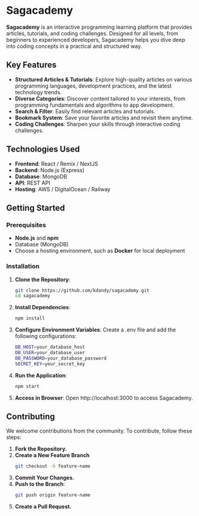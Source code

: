 # Sagacademy

**Sagacademy** is an interactive programming learning platform that provides articles, tutorials, and coding challenges. Designed for all levels, from beginners to experienced developers, Sagacademy helps you dive deep into coding concepts in a practical and structured way.

## Key Features

- **Structured Articles & Tutorials**: Explore high-quality articles on various programming languages, development practices, and the latest technology trends.
- **Diverse Categories**: Discover content tailored to your interests, from programming fundamentals and algorithms to app development.
- **Search & Filter**: Easily find relevant articles and tutorials.
- **Bookmark System**: Save your favorite articles and revisit them anytime.
- **Coding Challenges**: Sharpen your skills through interactive coding challenges.

## Technologies Used

- **Frontend**: React / Remix / NextJS
- **Backend**: Node.js (Express)
- **Database**: MongoDB
- **API**: REST API
- **Hosting**: AWS / DigitalOcean / Railway

## Getting Started

### Prerequisites

- **Node.js** and **npm**
- Database (MongoDB)
- Choose a hosting environment, such as **Docker** for local deployment

### Installation

1. **Clone the Repository**:
   ```bash
   git clone https://github.com/kdandy/sagacademy.git
   cd sagacademy
2. **Install Dependencies**:
   ```bash
   npm install
3. **Configure Environment Variables**: Create a .env file and add the following configurations:
   ```bash
   DB_HOST=your_database_host
   DB_USER=your_database_user
   DB_PASSWORD=your_database_password
   SECRET_KEY=your_secret_key
4. **Run the Application**:
   ```bash
   npm start
5. **Access in Browser**: Open http://localhost:3000 to access Sagacademy.

## Contributing

We welcome contributions from the community. To contribute, follow these steps:

1. **Fork the Repository.**
2. **Create a New Feature Branch**
   ```bash
   git checkout -b feature-name
3. **Commit Your Changes.**
4. **Push to the Branch**:
   ```bash
   git push origin feature-name
5. **Create a Pull Request.**
   
